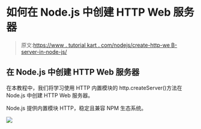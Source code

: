 # 如何在 Node.js 中创建 HTTP Web 服务器

> 原文:[https://www . tutorial kart . com/nodejs/create-http-we B- server-in-node-js/](https://www.tutorialkart.com/nodejs/create-http-web-server-in-node-js/)

## 在 Node.js 中创建 HTTP Web 服务器

在本教程中，我们将学习使用 HTTP 内置模块的 http.createServer()方法在 Node.js 中创建 HTTP Web 服务器。

Node.js 提供内置模块 HTTP，稳定且兼容 NPM 生态系统。

[![](../Images/925da31b32d6bc3827932f6c8afb11bb.png)](https://www.tutorialkart.com/)